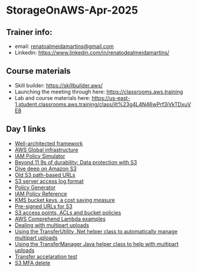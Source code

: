 # StorageOnAWS-Apr-2025

## Trainer info:
- email: renatoalmeidamartins@gmail.com
- Linkedin: https://www.linkedin.com/in/renatodealmeidamartins/

## Course materials
- Skill builder: https://skillbuilder.aws/
- Launching the meeting through here: https://classrooms.aws.training
- Lab and course materials here: https://us-east-1.student.classrooms.aws.training/class/ilt%23g4L4N46wPrf3iVkTDxuVE8

## Day 1 links
- [Well-architected framework](https://aws.amazon.com/architecture/well-architected/?wa-lens-whitepapers.sort-by=item.additionalFields.sortDate&wa-lens-whitepapers.sort-order=desc&wa-guidance-whitepapers.sort-by=item.additionalFields.sortDate&wa-guidance-whitepapers.sort-order=desc)
- [AWS Global infrastructure](https://aws.amazon.com/about-aws/global-infrastructure/?p=ngi&loc=1)
- [IAM Policy Simulator](https://policysim.aws.amazon.com/)
- [Beyond 11 9s of durability: Data protection with S3](https://www.youtube.com/watch?v=XyRdMT4zUrA)
- [Dive deep on Amazon S3](https://www.youtube.com/watch?v=sYDJYqvNeXU)
- [Old S3 path-based URLs](https://aws.amazon.com/blogs/aws/amazon-s3-path-deprecation-plan-the-rest-of-the-story/)
- [S3 server access log format](https://docs.aws.amazon.com/AmazonS3/latest/userguide/LogFormat.html#log-record-fields)
- [Policy Generator](https://awspolicygen.s3.amazonaws.com/policygen.html)
- [IAM Policy Reference](https://docs.aws.amazon.com/IAM/latest/UserGuide/reference_policies.html)
- [KMS bucket keys, a cost saving measure](https://docs.aws.amazon.com/AmazonS3/latest/userguide/bucket-key.html)
- [Pre-signed URLs for S3](https://docs.aws.amazon.com/cli/latest/reference/s3/presign.html)
- [S3 access points, ACLs and bucket policies](https://aws.amazon.com/blogs/security/iam-policies-and-bucket-policies-and-acls-oh-my-controlling-access-to-s3-resources/)
- [AWS Comprehend Lambda examples](https://github.com/aws-samples/amazon-comprehend-s3-object-lambda-functions/tree/main)
- [Dealing with multipart uploads](https://docs.aws.amazon.com/AmazonS3/latest/userguide/mpuoverview.html)
- [Using the TransferUtility .Net helper class to automatically manage multipart uploads](https://docs.aws.amazon.com/AmazonS3/latest/userguide/HLuploadDirDotNet.html)
- [Using the TransferManager Java helper class to help with multipart uploads](https://sdk.amazonaws.com/java/api/latest/software/amazon/awssdk/transfer/s3/S3TransferManager.html)
- [Transfer accelaration test](https://s3-accelerate-speedtest.s3-accelerate.amazonaws.com/en/accelerate-speed-comparsion.html)
- [S3 MFA delete](https://docs.aws.amazon.com/AmazonS3/latest/userguide/MultiFactorAuthenticationDelete.html?icmpid=docs_amazons3_console)
